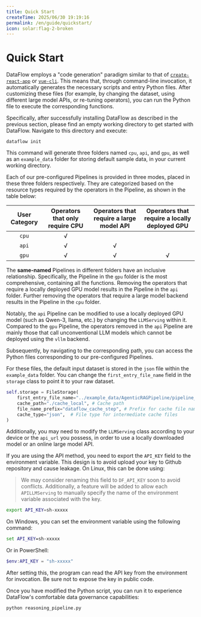```yaml
---
title: Quick Start
createTime: 2025/06/30 19:19:16
permalink: /en/guide/quickstart/
icon: solar:flag-2-broken
---
```


# Quick Start
DataFlow employs a "code generation" paradigm similar to that of [`create-react-app`](https://github.com/facebook/create-react-app) or [`vue-cli`](https://cli.vuejs.org/). This means that, through command-line invocation, it automatically generates the necessary scripts and entry Python files. After customizing these files (for example, by changing the dataset, using different large model APIs, or re-tuning operators), you can run the Python file to execute the corresponding functions.

Specifically, after successfully installing DataFlow as described in the previous section, please find an empty working directory to get started with DataFlow. Navigate to this directory and execute:
```shell
dataflow init
```

This command will generate three folders named `cpu`, `api`, and `gpu`, as well as an `example_data` folder for storing default sample data, in your current working directory.

Each of our pre-configured Pipelines is provided in three modes, placed in these three folders respectively. They are categorized based on the resource types required by the operators in the Pipeline, as shown in the table below:

| User Category | Operators that only require CPU | Operators that require a large model API | Operators that require a locally deployed GPU |
|:--------------:|:-------------------------------:|:-----------------------------------------:|:---------------------------------------------:|
|`cpu`| √       |                                 |                                           |
|`api`| √       | √                               |                                           |
|`gpu`| √       | √                               | √                                         |

The **same-named** Pipelines in different folders have an inclusive relationship. Specifically, the Pipeline in the `gpu` folder is the most comprehensive, containing all the functions. Removing the operators that require a locally deployed GPU model results in the Pipeline in the `api` folder. Further removing the operators that require a large model backend results in the Pipeline in the `cpu` folder.

Notably, the `api` Pipeline can be modified to use a locally deployed GPU model (such as Qwen-3, llama, etc.) by changing the `LLMServing` within it. Compared to the `gpu` Pipeline, the operators removed in the `api` Pipeline are mainly those that call unconventional LLM models which cannot be deployed using the `vllm` backend.

Subsequently, by navigating to the corresponding path, you can access the Python files corresponding to our pre-configured Pipelines.

For these files, the default input dataset is stored in the `json` file within the `example_data` folder. You can change the `first_entry_file_name` field in the `storage` class to point it to your raw dataset.
```python
self.storage = FileStorage(
    first_entry_file_name="../example_data/AgenticRAGPipeline/pipeline_small_chunk.json",
    cache_path="./cache_local", # Cache path
    file_name_prefix="dataflow_cache_step", # Prefix for cache file names
    cache_type="json",  # File type for intermediate cache files
)
```

Additionally, you may need to modify the `LLMServing` class according to your device or the `api_url` you possess, in order to use a locally downloaded model or an online large model API.

If you are using the API method, you need to export the `API_KEY` field to the environment variable. This design is to avoid upload your key to Github repository and cause leakage. On Linux, this can be done using:

> We may consider renaming this field to `DF_API_KEY` soon to avoid conflicts. Additionally, a feature will be added to allow each `APILLMServing` to manually specify the name of the environment variable associated with the key.


```bash
export API_KEY=sh-xxxxx
```

On Windows, you can set the environment variable using the following command:

```cmd
set API_KEY=sh-xxxxx
```

Or in PowerShell:

```powershell
$env:API_KEY = "sh-xxxxx"
```

After setting this, the program can read the API key from the environment for invocation. Be sure not to expose the key in public code.

Once you have modified the Python script, you can run it to experience DataFlow's comfortable data governance capabilities:
```shell
python reasoning_pipeline.py
```
